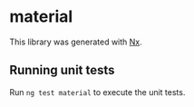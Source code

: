 # material

This library was generated with [Nx](https://nx.dev).

## Running unit tests

Run `ng test material` to execute the unit tests.
